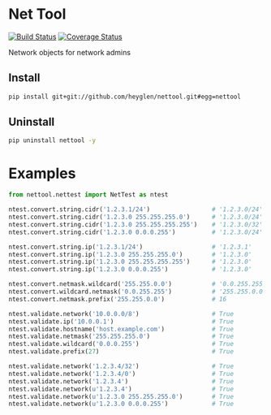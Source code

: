 # Net Tool

[![Build Status](https://travis-ci.org/heyglen/nettool.svg?branch=master)](https://travis-ci.org/heyglen/nettool)
[![Coverage Status](https://coveralls.io/repos/github/heyglen/nettool/badge.svg?branch=master)](https://coveralls.io/github/heyglen/nettool?branch=master)

Network objects for network admins


## Install

```bash
pip install git+git://github.com/heyglen/nettool.git#egg=nettool
```

## Uninstall

```bash
pip uninstall nettool -y
```

# Examples

```python
from nettool.nettest import NetTest as ntest

ntest.convert.string.cidr('1.2.3.1/24')                 # '1.2.3.0/24'
ntest.convert.string.cidr('1.2.3.0 255.255.255.0')      # '1.2.3.0/24'
ntest.convert.string.cidr('1.2.3.0 255.255.255.255')    # '1.2.3.0/32'
ntest.convert.string.cidr('1.2.3.0 0.0.0.255')          # '1.2.3.0/24'

ntest.convert.string.ip('1.2.3.1/24')                   # '1.2.3.1'
ntest.convert.string.ip('1.2.3.0 255.255.255.0')        # '1.2.3.0'
ntest.convert.string.ip('1.2.3.0 255.255.255.255')      # '1.2.3.0'
ntest.convert.string.ip('1.2.3.0 0.0.0.255')            # '1.2.3.0'

ntest.convert.netmask.wildcard('255.255.0.0')           # '0.0.255.255'
ntest.convert.wildcard.netmask('0.0.255.255')           # '255.255.0.0'
ntest.convert.netmask.prefix('255.255.0.0')             # 16

ntest.validate.network('10.0.0.0/8')                    # True
ntest.validate.ip('10.0.0.1')                           # True
ntest.validate.hostname('host.example.com')             # True
ntest.validate.netmask('255.255.255.0')                 # True
ntest.validate.wildcard('0.0.0.255')                    # True
ntest.validate.prefix(27)                               # True

ntest.validate.network('1.2.3.4/32')                    # True
ntest.validate.network('1.2.3.4/0')                     # True
ntest.validate.network('1.2.3.4')                       # True
ntest.validate.network(u'1.2.3.4')                      # True
ntest.validate.network(u'1.2.3.0 255.255.255.0')        # True
ntest.validate.network(u'1.2.3.0 0.0.0.255')            # True
```
